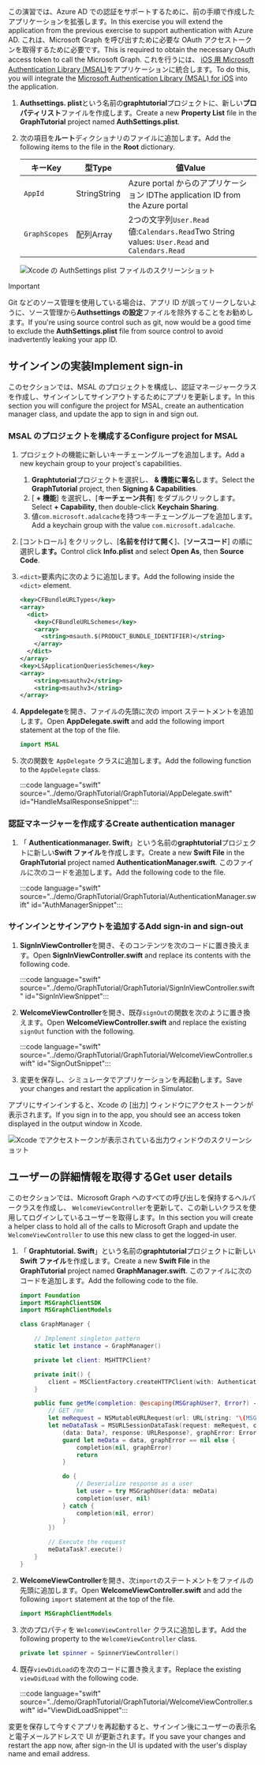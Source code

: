 <!-- markdownlint-disable MD002 MD041 -->

<span data-ttu-id="0aaf7-101">この演習では、Azure AD での認証をサポートするために、前の手順で作成したアプリケーションを拡張します。</span><span class="sxs-lookup"><span data-stu-id="0aaf7-101">In this exercise you will extend the application from the previous exercise to support authentication with Azure AD.</span></span> <span data-ttu-id="0aaf7-102">これは、Microsoft Graph を呼び出すために必要な OAuth アクセストークンを取得するために必要です。</span><span class="sxs-lookup"><span data-stu-id="0aaf7-102">This is required to obtain the necessary OAuth access token to call the Microsoft Graph.</span></span> <span data-ttu-id="0aaf7-103">これを行うには、 [iOS 用 Microsoft Authentication Library (MSAL)](https://github.com/AzureAD/microsoft-authentication-library-for-objc)をアプリケーションに統合します。</span><span class="sxs-lookup"><span data-stu-id="0aaf7-103">To do this, you will integrate the [Microsoft Authentication Library (MSAL) for iOS](https://github.com/AzureAD/microsoft-authentication-library-for-objc) into the application.</span></span>

1. <span data-ttu-id="0aaf7-104">**Authsettings. plist**という名前の**graphtutorial**プロジェクトに、新しい**プロパティリスト**ファイルを作成します。</span><span class="sxs-lookup"><span data-stu-id="0aaf7-104">Create a new **Property List** file in the **GraphTutorial** project named **AuthSettings.plist**.</span></span>
1. <span data-ttu-id="0aaf7-105">次の項目を**ルート**ディクショナリのファイルに追加します。</span><span class="sxs-lookup"><span data-stu-id="0aaf7-105">Add the following items to the file in the **Root** dictionary.</span></span>

    | <span data-ttu-id="0aaf7-106">キー</span><span class="sxs-lookup"><span data-stu-id="0aaf7-106">Key</span></span> | <span data-ttu-id="0aaf7-107">型</span><span class="sxs-lookup"><span data-stu-id="0aaf7-107">Type</span></span> | <span data-ttu-id="0aaf7-108">値</span><span class="sxs-lookup"><span data-stu-id="0aaf7-108">Value</span></span> |
    |-----|------|-------|
    | `AppId` | <span data-ttu-id="0aaf7-109">String</span><span class="sxs-lookup"><span data-stu-id="0aaf7-109">String</span></span> | <span data-ttu-id="0aaf7-110">Azure portal からのアプリケーション ID</span><span class="sxs-lookup"><span data-stu-id="0aaf7-110">The application ID from the Azure portal</span></span> |
    | `GraphScopes` | <span data-ttu-id="0aaf7-111">配列</span><span class="sxs-lookup"><span data-stu-id="0aaf7-111">Array</span></span> | <span data-ttu-id="0aaf7-112">2つの文字列`User.Read`値:`Calendars.Read`</span><span class="sxs-lookup"><span data-stu-id="0aaf7-112">Two String values: `User.Read` and `Calendars.Read`</span></span> |

    ![Xcode の AuthSettings plist ファイルのスクリーンショット](./images/auth-settings.png)

> [!IMPORTANT]
> <span data-ttu-id="0aaf7-114">Git などのソース管理を使用している場合は、アプリ ID が誤ってリークしないように、ソース管理から**Authsettings の設定**ファイルを除外することをお勧めします。</span><span class="sxs-lookup"><span data-stu-id="0aaf7-114">If you're using source control such as git, now would be a good time to exclude the **AuthSettings.plist** file from source control to avoid inadvertently leaking your app ID.</span></span>

## <a name="implement-sign-in"></a><span data-ttu-id="0aaf7-115">サインインの実装</span><span class="sxs-lookup"><span data-stu-id="0aaf7-115">Implement sign-in</span></span>

<span data-ttu-id="0aaf7-116">このセクションでは、MSAL のプロジェクトを構成し、認証マネージャークラスを作成し、サインインしてサインアウトするためにアプリを更新します。</span><span class="sxs-lookup"><span data-stu-id="0aaf7-116">In this section you will configure the project for MSAL, create an authentication manager class, and update the app to sign in and sign out.</span></span>

### <a name="configure-project-for-msal"></a><span data-ttu-id="0aaf7-117">MSAL のプロジェクトを構成する</span><span class="sxs-lookup"><span data-stu-id="0aaf7-117">Configure project for MSAL</span></span>

1. <span data-ttu-id="0aaf7-118">プロジェクトの機能に新しいキーチェーングループを追加します。</span><span class="sxs-lookup"><span data-stu-id="0aaf7-118">Add a new keychain group to your project's capabilities.</span></span>
    1. <span data-ttu-id="0aaf7-119">**Graphtutorial**プロジェクトを選択し、 **& 機能に署名**します。</span><span class="sxs-lookup"><span data-stu-id="0aaf7-119">Select the **GraphTutorial** project, then **Signing & Capabilities**.</span></span>
    1. <span data-ttu-id="0aaf7-120">[ **+ 機能**] を選択し、[**キーチェーン共有**] をダブルクリックします。</span><span class="sxs-lookup"><span data-stu-id="0aaf7-120">Select **+ Capability**, then double-click **Keychain Sharing**.</span></span>
    1. <span data-ttu-id="0aaf7-121">値`com.microsoft.adalcache`を持つキーチェーングループを追加します。</span><span class="sxs-lookup"><span data-stu-id="0aaf7-121">Add a keychain group with the value `com.microsoft.adalcache`.</span></span>

1. <span data-ttu-id="0aaf7-122">[コントロール] をクリックし、[**名前を付けて開く**]、[**ソースコード**] の順に選択し**ます。**</span><span class="sxs-lookup"><span data-stu-id="0aaf7-122">Control click **Info.plist** and select **Open As**, then **Source Code**.</span></span>
1. <span data-ttu-id="0aaf7-123">`<dict>`要素内に次のように追加します。</span><span class="sxs-lookup"><span data-stu-id="0aaf7-123">Add the following inside the `<dict>` element.</span></span>

    ```xml
    <key>CFBundleURLTypes</key>
    <array>
      <dict>
        <key>CFBundleURLSchemes</key>
        <array>
          <string>msauth.$(PRODUCT_BUNDLE_IDENTIFIER)</string>
        </array>
      </dict>
    </array>
    <key>LSApplicationQueriesSchemes</key>
    <array>
        <string>msauthv2</string>
        <string>msauthv3</string>
    </array>
    ```

1. <span data-ttu-id="0aaf7-124">**Appdelegate**を開き、ファイルの先頭に次の import ステートメントを追加します。</span><span class="sxs-lookup"><span data-stu-id="0aaf7-124">Open **AppDelegate.swift** and add the following import statement at the top of the file.</span></span>

    ```Swift
    import MSAL
    ```

1. <span data-ttu-id="0aaf7-125">次の関数を `AppDelegate` クラスに追加します。</span><span class="sxs-lookup"><span data-stu-id="0aaf7-125">Add the following function to the `AppDelegate` class.</span></span>

    :::code language="swift" source="../demo/GraphTutorial/GraphTutorial/AppDelegate.swift" id="HandleMsalResponseSnippet":::

### <a name="create-authentication-manager"></a><span data-ttu-id="0aaf7-126">認証マネージャーを作成する</span><span class="sxs-lookup"><span data-stu-id="0aaf7-126">Create authentication manager</span></span>

1. <span data-ttu-id="0aaf7-127">「 **Authenticationmanager. Swift**」という名前の**graphtutorial**プロジェクトに新しい**Swift ファイル**を作成します。</span><span class="sxs-lookup"><span data-stu-id="0aaf7-127">Create a new **Swift File** in the **GraphTutorial** project named **AuthenticationManager.swift**.</span></span> <span data-ttu-id="0aaf7-128">このファイルに次のコードを追加します。</span><span class="sxs-lookup"><span data-stu-id="0aaf7-128">Add the following code to the file.</span></span>

    :::code language="swift" source="../demo/GraphTutorial/GraphTutorial/AuthenticationManager.swift" id="AuthManagerSnippet":::

### <a name="add-sign-in-and-sign-out"></a><span data-ttu-id="0aaf7-129">サインインとサインアウトを追加する</span><span class="sxs-lookup"><span data-stu-id="0aaf7-129">Add sign-in and sign-out</span></span>

1. <span data-ttu-id="0aaf7-130">**SignInViewController**を開き、そのコンテンツを次のコードに置き換えます。</span><span class="sxs-lookup"><span data-stu-id="0aaf7-130">Open **SignInViewController.swift** and replace its contents with the following code.</span></span>

    :::code language="swift" source="../demo/GraphTutorial/GraphTutorial/SignInViewController.swift" id="SignInViewSnippet":::

1. <span data-ttu-id="0aaf7-131">**WelcomeViewController**を開き、既存`signOut`の関数を次のように置き換えます。</span><span class="sxs-lookup"><span data-stu-id="0aaf7-131">Open **WelcomeViewController.swift** and replace the existing `signOut` function with the following.</span></span>

    :::code language="swift" source="../demo/GraphTutorial/GraphTutorial/WelcomeViewController.swift" id="SignOutSnippet":::

1. <span data-ttu-id="0aaf7-132">変更を保存し、シミュレータでアプリケーションを再起動します。</span><span class="sxs-lookup"><span data-stu-id="0aaf7-132">Save your changes and restart the application in Simulator.</span></span>

<span data-ttu-id="0aaf7-133">アプリにサインインすると、Xcode の [出力] ウィンドウにアクセストークンが表示されます。</span><span class="sxs-lookup"><span data-stu-id="0aaf7-133">If you sign in to the app, you should see an access token displayed in the output window in Xcode.</span></span>

![Xcode でアクセストークンが表示されている出力ウィンドウのスクリーンショット](./images/access-token-output.png)

## <a name="get-user-details"></a><span data-ttu-id="0aaf7-135">ユーザーの詳細情報を取得する</span><span class="sxs-lookup"><span data-stu-id="0aaf7-135">Get user details</span></span>

<span data-ttu-id="0aaf7-136">このセクションでは、Microsoft Graph へのすべての呼び出しを保持するヘルパークラスを作成し、 `WelcomeViewController`を更新して、この新しいクラスを使用してログインしているユーザーを取得します。</span><span class="sxs-lookup"><span data-stu-id="0aaf7-136">In this section you will create a helper class to hold all of the calls to Microsoft Graph and update the `WelcomeViewController` to use this new class to get the logged-in user.</span></span>

1. <span data-ttu-id="0aaf7-137">「 **Graphtutorial. Swift**」という名前の**graphtutorial**プロジェクトに新しい**Swift ファイル**を作成します。</span><span class="sxs-lookup"><span data-stu-id="0aaf7-137">Create a new **Swift File** in the **GraphTutorial** project named **GraphManager.swift**.</span></span> <span data-ttu-id="0aaf7-138">このファイルに次のコードを追加します。</span><span class="sxs-lookup"><span data-stu-id="0aaf7-138">Add the following code to the file.</span></span>

    ```Swift
    import Foundation
    import MSGraphClientSDK
    import MSGraphClientModels

    class GraphManager {

        // Implement singleton pattern
        static let instance = GraphManager()

        private let client: MSHTTPClient?

        private init() {
            client = MSClientFactory.createHTTPClient(with: AuthenticationManager.instance)
        }

        public func getMe(completion: @escaping(MSGraphUser?, Error?) -> Void) {
            // GET /me
            let meRequest = NSMutableURLRequest(url: URL(string: "\(MSGraphBaseURL)/me")!)
            let meDataTask = MSURLSessionDataTask(request: meRequest, client: self.client, completion: {
                (data: Data?, response: URLResponse?, graphError: Error?) in
                guard let meData = data, graphError == nil else {
                    completion(nil, graphError)
                    return
                }

                do {
                    // Deserialize response as a user
                    let user = try MSGraphUser(data: meData)
                    completion(user, nil)
                } catch {
                    completion(nil, error)
                }
            })

            // Execute the request
            meDataTask?.execute()
        }
    }
    ```

1. <span data-ttu-id="0aaf7-139">**WelcomeViewController**を開き、次`import`のステートメントをファイルの先頭に追加します。</span><span class="sxs-lookup"><span data-stu-id="0aaf7-139">Open **WelcomeViewController.swift** and add the following `import` statement at the top of the file.</span></span>

    ```Swift
    import MSGraphClientModels
    ```

1. <span data-ttu-id="0aaf7-140">次のプロパティを `WelcomeViewController` クラスに追加します。</span><span class="sxs-lookup"><span data-stu-id="0aaf7-140">Add the following property to the `WelcomeViewController` class.</span></span>

    ```Swift
    private let spinner = SpinnerViewController()
    ```

1. <span data-ttu-id="0aaf7-141">既存`viewDidLoad`のを次のコードに置き換えます。</span><span class="sxs-lookup"><span data-stu-id="0aaf7-141">Replace the existing `viewDidLoad` with the following code.</span></span>

    :::code language="swift" source="../demo/GraphTutorial/GraphTutorial/WelcomeViewController.swift" id="ViewDidLoadSnippet":::

<span data-ttu-id="0aaf7-142">変更を保存して今すぐアプリを再起動すると、サインイン後にユーザーの表示名と電子メールアドレスで UI が更新されます。</span><span class="sxs-lookup"><span data-stu-id="0aaf7-142">If you save your changes and restart the app now, after sign-in the UI is updated with the user's display name and email address.</span></span>
